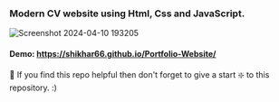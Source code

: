 ### Modern CV website using Html, Css and JavaScript.

![Screenshot 2024-04-10 193205](https://github.com/shikhar66/Portfolio-Website/assets/104693342/e4fc9765-799c-44a0-b36a-34998fe509c1)



#### Demo: https://shikhar66.github.io/Portfolio-Website/



🙏 If you find this repo helpful then don't forget to give a start ❇️  to this repository. :)
